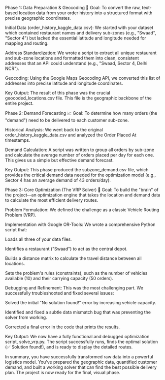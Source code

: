 Phase 1: Data Preparation & Geocoding 📍
Goal: To convert the raw, text-based location data from your order history into a structured format with precise geographic coordinates.

Initial Data (order_history_kaggle_data.csv): We started with your dataset which contained restaurant names and delivery sub-zones (e.g., "Swaad", "Sector 4") but lacked the essential latitude and longitude needed for mapping and routing.

Address Standardization: We wrote a script to extract all unique restaurant and sub-zone locations and formatted them into clean, consistent addresses that an API could understand (e.g., "Swaad, Sector 4, Delhi NCR").

Geocoding: Using the Google Maps Geocoding API, we converted this list of addresses into precise latitude and longitude coordinates.

Key Output: The result of this phase was the crucial geocoded_locations.csv file. This file is the geographic backbone of the entire project.

Phase 2: Demand Forecasting 📈
Goal: To determine how many orders (the "demand") need to be delivered to each customer sub-zone.

Historical Analysis: We went back to the original order_history_kaggle_data.csv and analyzed the Order Placed At timestamps.

Demand Calculation: A script was written to group all orders by sub-zone and calculate the average number of orders placed per day for each one. This gives us a simple but effective demand forecast.

Key Output: This phase produced the subzone_demand.csv file, which provides the critical demand data needed for the optimization model (e.g., Sector 4 has an average demand of 43 orders/day).

Phase 3: Core Optimization (The VRP Solver) 🧠
Goal: To build the "brain" of the project—an optimization engine that takes the location and demand data to calculate the most efficient delivery routes.

Problem Formulation: We defined the challenge as a classic Vehicle Routing Problem (VRP).

Implementation with Google OR-Tools: We wrote a comprehensive Python script that:

Loads all three of your data files.

Identifies a restaurant ("Swaad") to act as the central depot.

Builds a distance matrix to calculate the travel distance between all locations.

Sets the problem's rules (constraints), such as the number of vehicles available (10) and their carrying capacity (50 orders).

Debugging and Refinement: This was the most challenging part. We successfully troubleshooted and fixed several issues:

Solved the initial "No solution found!" error by increasing vehicle capacity.

Identified and fixed a subtle data mismatch bug that was preventing the solver from working.

Corrected a final error in the code that prints the results.

Key Output: We now have a fully functional and debugged optimization script, solve_vrp.py. The script successfully runs, finds the optimal solution (✅ Solution found!), and is ready to display the detailed routes.

In summary, you have successfully transformed raw data into a powerful logistics model. You've prepared the geographic data, quantified customer demand, and built a working solver that can find the best possible delivery plan. The project is now ready for the final, visual phase.